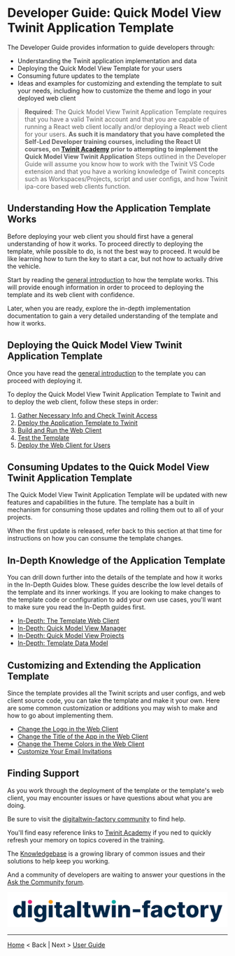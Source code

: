 # Developer Guide: Quick Model View Twinit Application Template

The Developer Guide provides information to guide developers through:

* Understanding the Twinit application implementation and data
* Deploying the Quick Model View Template for your users
* Consuming future updates to the template
* Ideas and examples for customizing and extending the template to suit your needs, including how to customize the theme and logo in your deployed web client

> **Required**: The Quick Model View Twinit Application Template requires that you have a valid Twinit account and that you are capable of running a React web client locally and/or deploying a React web client for your users. **As such it is mandatory that you have completed the Self-Led Developer training courses, including the React UI courses, on [Twinit Academy](https://academy.twinit.io/) prior to attempting to implement the Quick Model View Twinit Application** Steps outlined in the Developer Guide will assume you know how to work with the Twinit VS Code extension and that you have a working knowledge of Twinit concepts such as Workspaces/Projects, script and user configs, and how Twinit ipa-core based web clients function.

## Understanding How the Application Template Works

Before deploying your web client you should first have a general understanding of how it works. To proceed directly to deploying the template, while possible to do, is not the best way to proceed. It would be like learning how to turn the key to start a car, but not how to actually drive the vehicle.

Start by reading the [general introduction](./implementation/general-intro.md) to how the template works. This will provide enough information in order to proceed to deploying the template and its web client with confidence.

Later, when you are ready, explore the in-depth implementation documentation to gain a very detailed understanding of the template and how it works.

## Deploying the Quick Model View Twinit Application Template

Once you have read the [general introduction](./implementation/general-intro.md) to the template you can proceed with deploying it.

To deploy the Quick Model View Twinit Application Template to Twinit and to deploy the web client, follow these steps in order:

1. [Gather Necessary Info and Check Twinit Access](./deploy/d1-gather.md)
2. [Deploy the Application Template to Twinit](./deploy/d2-deploy-twinit.md)
3. [Build and Run the Web Client](./deploy/d3-webclient.md)
4. [Test the Template](./deploy/d4-test.md)
5. [Deploy the Web Client for Users](./deploy/d5-deploy-to-cloud.md)

## Consuming Updates to the Quick Model View Twinit Application Template

The Quick Model View Twinit Application Template will be updated with new features and capabilities in the future. The template has a built in mechanism for consuming those updates and rolling them out to all of your projects.

When the first update is released, refer back to this section at that time for instructions on how you can consume the template changes.

## In-Depth Knowledge of the Application Template

You can drill down further into the details of the template and how it works in the In-Depth Guides blow. These guides describe the low level details of the template and its inner workings. If you are looking to make changes to the template code or configuration to add your own use cases, you'll want to make sure you read the In-Depth guides first.

* [In-Depth: The Template Web Client](./implementation/imp-webclient.md)
* [In-Depth: Quick Model View Manager](./implementation/imp-projmake.md)
* [In-Depth: Quick Model View Projects](./implementation/imp-qmvprojects.md)
* [In-Depth: Template Data Model](./implementation/imp-data-model.md)

## Customizing and Extending the Application Template

Since the template provides all the Twinit scripts and user configs, and web client source code, you can take the template and make it your own. Here are some common customization or additions you may wish to make and how to go about implementing them.

* [Change the Logo in the Web Client](./customize/change-logo.md)
* [Change the Title of the App in the Web Client](./customize/change-name.md)
* [Change the Theme Colors in the Web Client](./customize/change-theme.md)
* [Customize Your Email Invitations](./customize/customize-email.md)

## Finding Support

As you work through the deployment of the template or the template's web client, you may encounter issues or have questions about what you are doing.

Be sure to visit the [digitaltwin-factory community](https://community.digitaltwin-factory.com/) to find help.

You'll find easy reference links to [Twinit Academy](https://community.digitaltwin-factory.com/cohorts-npcs64ni) if you ned to quickly refresh your memory on topics covered in the training.

The [Knowledgebase](https://community.digitaltwin-factory.com/knowledgebase-5wzpkylt) is a growing library of common issues and their solutions to help keep you working.

And a community of developers are waiting to answer your questions in the [Ask the Community forum](https://community.digitaltwin-factory.com/ask-the-community).

[![dtf logo](../img/dtfactoryv3.png)](https://community.digitaltwin-factory.com/)

---
[Home](../../README.md) < Back | Next > [User Guide](../user%20guide/README.md)